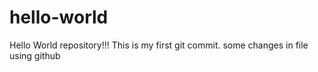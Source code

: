 # hello-world
Hello World repository!!!
This is my first git commit.
some changes in file using github
